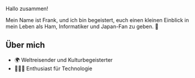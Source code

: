 Hallo zusammen! 

Mein Name ist Frank, und ich bin begeistert, euch einen kleinen Einblick in mein Leben als Ham, Informatiker und Japan-Fan zu geben. 🌟

## Über mich
- 🌍 Weltreisender und Kulturbegeisterter
- 👨🏻‍💻 Enthusiast für Technologie
